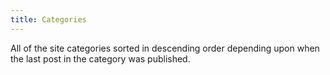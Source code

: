 ```yaml
---
title: Categories
---
```


All of the site categories sorted in descending order depending upon when the last post in the category was published.
